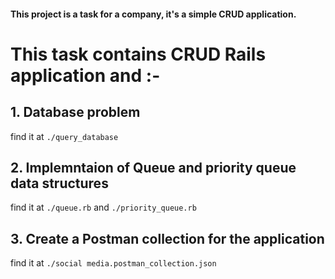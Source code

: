 #### This project is a task for a company, it's a simple CRUD application.
# This task contains CRUD Rails application and :-
## 1. Database problem 
  find it at ``` ./query_database ```
## 2. Implemntaion of Queue and priority queue data structures
  find it at ``` ./queue.rb ``` and ``` ./priority_queue.rb ```

## 3. Create a Postman collection for the application
  find it at ``` ./social media.postman_collection.json ```
